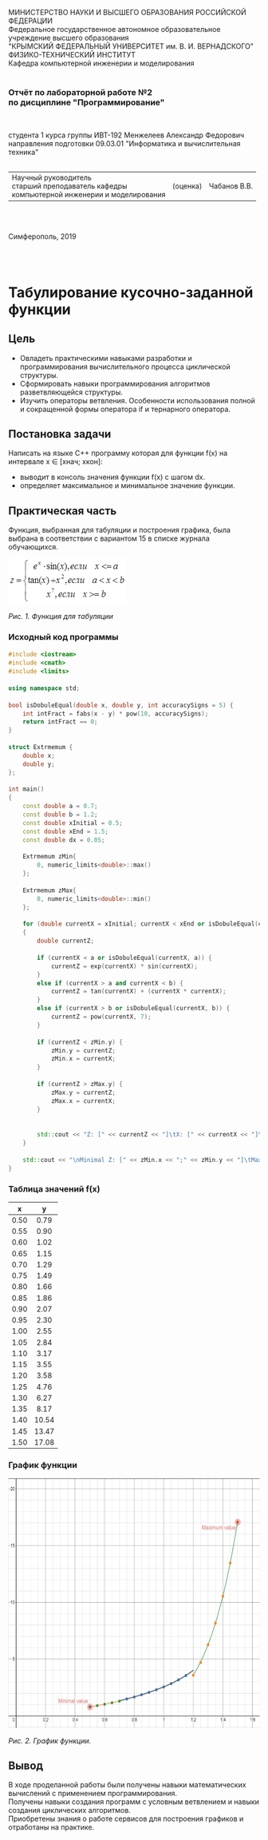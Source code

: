 МИНИСТЕРСТВО НАУКИ И ВЫСШЕГО ОБРАЗОВАНИЯ РОССИЙСКОЙ ФЕДЕРАЦИИ  
Федеральное государственное автономное образовательное учреждение высшего образования  
"КРЫМСКИЙ ФЕДЕРАЛЬНЫЙ УНИВЕРСИТЕТ им. В. И. ВЕРНАДСКОГО"  
ФИЗИКО-ТЕХНИЧЕСКИЙ ИНСТИТУТ  
Кафедра компьютерной инженерии и моделирования
<br/><br/>

### Отчёт по лабораторной работе №2<br/> по дисциплине "Программирование"
<br/>

студента 1 курса группы ИВТ-192
Менжелеев Александр Федорович
направления подготовки 09.03.01 "Информатика и вычислительная техника"  
<br/>

<table>
<tr><td>Научный руководитель<br/> старший преподаватель кафедры<br/> компьютерной инженерии и моделирования</td>
<td>(оценка)</td>
<td>Чабанов В.В.</td>
</tr>
</table>
<br/><br/>

Симферополь, 2019

<br/><br/>

# Табулирование кусочно-заданной функции

## Цель
- Овладеть практическими навыками разработки и программирования вычислительного процесса циклической структуры.
- Сформировать навыки программирования алгоритмов разветвляющейся структуры.
- Изучить операторы ветвления. Особенности использования полной и сокращенной формы оператора if и тернарного оператора.

## Постановка задачи

Напиcать на языке С++ программу которая для функции f(x) на интервале x ∈ [хнач; xкон]:
- выводит в консоль значения функции f(x) с шагом dx.
- определяет максимальное и минимальное значение функции.

## Практическая часть

Функция, выбранная для табуляции и построения графика, была выбрана в соответствии с вариантом 15 в списке журнала обучающихся.

<img src="Pictures/1.png">

*Рис. 1. Функция для табуляции*

### Исходный код программы

```cpp
#include <iostream>
#include <cmath>
#include <limits>

using namespace std;

bool isDobuleEqual(double x, double y, int accuracySigns = 5) {
	int intFract = fabs(x - y) * pow(10, accuracySigns);
	return intFract == 0;
}

struct Extrmemum {
	double x;
	double y;
};

int main()
{
	const double a = 0.7;
	const double b = 1.2;
	const double xInitial = 0.5;
	const double xEnd = 1.5;
	const double dx = 0.05;
	
	Extrmemum zMin{
		0, numeric_limits<double>::max()
	};

	Extrmemum zMax{
		0, numeric_limits<double>::min()
	};

	for (double currentX = xInitial; currentX < xEnd or isDobuleEqual(currentX, xEnd); currentX+=dx)
	{
		double currentZ;

		if (currentX < a or isDobuleEqual(currentX, a)) {
			currentZ = exp(currentX) * sin(currentX);
		}
		else if (currentX > a and currentX < b) {
			currentZ = tan(currentX) + (currentX * currentX);
		}
		else if (currentX > b or isDobuleEqual(currentX, b)) {
			currentZ = pow(currentX, 7);
		}

		if (currentZ < zMin.y) {
			zMin.y = currentZ;
			zMin.x = currentX;
		}

		if (currentZ > zMax.y) {
			zMax.y = currentZ;
			zMax.x = currentX;
		}


		std::cout << "Z: [" << currentZ << "]\tX: [" << currentX << "]\n" ;
	}

	std::cout << "\nMinimal Z: [" << zMin.x << ";" << zMin.y << "]\tMaximal Z: [" << zMax.x << ";" << zMax.y << "]\n";
}
```

### Таблица значений f(x)

|   x  |   y  |
| :-:  |  :-: |
| 0.50 | 0.79 |
| 0.55 | 0.90 |
| 0.60 | 1.02  |
| 0.65 | 1.15 |
| 0.70 | 1.29 |
| 0.75 | 1.49 |
| 0.80 | 1.66 |
| 0.85 | 1.86 |
| 0.90 | 2.07 |
| 0.95 | 2.30 |
| 1.00 | 2.55 |
| 1.05 | 2.84 |
| 1.10 | 3.17 |
| 1.15 | 3.55 |
| 1.20 | 3.58 |
| 1.25 | 4.76 |
| 1.30 | 6.27 |
| 1.35 | 8.17 |
| 1.40 | 10.54 |
| 1.45 | 13.47 |
| 1.50 | 17.08 |

### График функции

<img src="Pictures/2.png" height="500px">

*Рис. 2. График функции.*

## Вывод

В ходе проделанной работы были получены навыки математических вычислений с применением программирования.<br>
Получены навыки создания программ с условным ветвлением и навыки создания циклических алгоритмов.<br>
Приобретены знания о работе сервисов для построения графиков и отработаны на практике.
